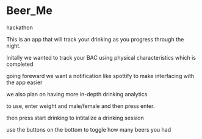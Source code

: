 # Beer_Me
hackathon

This is an app that will track your drinking as you progress through the night. 

Initally we wanted to track your BAC using physical characteristics which is completed

going foreward we want a notification like spottify to make interfacing with the app easier

we also plan on having more in-depth drinking analytics




to use, enter weight and male/female and then press enter. 

then press start drinking to intitalize a drinking session

use the buttons on the bottom to toggle how many beers you had
